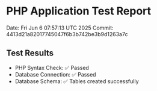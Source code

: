 # PHP Application Test Report
Date: Fri Jun  6 07:57:13 UTC 2025
Commit: 4413d21a82017745047f6b3b742be3b9d1263a7c

## Test Results
- PHP Syntax Check: ✅ Passed
- Database Connection: ✅ Passed
- Database Schema: ✅ Tables created successfully
